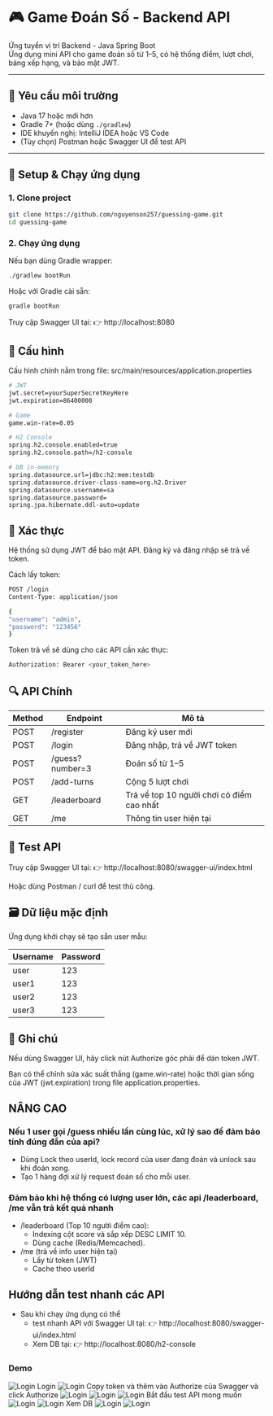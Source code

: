 # 🎮 Game Đoán Số - Backend API

Ứng tuyển vị trí Backend - Java Spring Boot  
Ứng dụng mini API cho game đoán số từ 1–5, có hệ thống điểm, lượt chơi, bảng xếp hạng, và bảo mật JWT.

---

## 🚀 Yêu cầu môi trường

- Java 17 hoặc mới hơn  
- Gradle 7+ (hoặc dùng `./gradlew`)  
- IDE khuyến nghị: IntelliJ IDEA hoặc VS Code  
- (Tùy chọn) Postman hoặc Swagger UI để test API

---

## 🔧 Setup & Chạy ứng dụng

### 1. Clone project
```bash
git clone https://github.com/nguyenson257/guessing-game.git
cd guessing-game
```
### 2. Chạy ứng dụng
Nếu bạn dùng Gradle wrapper:

```bash
./gradlew bootRun
```
Hoặc với Gradle cài sẵn:

```bash
gradle bootRun
```
Truy cập Swagger UI tại: 👉 http://localhost:8080

## 📂 Cấu hình
Cấu hình chính nằm trong file: src/main/resources/application.properties

```bash
# JWT
jwt.secret=yourSuperSecretKeyHere
jwt.expiration=86400000

# Game
game.win-rate=0.05

# H2 Console
spring.h2.console.enabled=true
spring.h2.console.path=/h2-console

# DB in-memory
spring.datasource.url=jdbc:h2:mem:testdb
spring.datasource.driver-class-name=org.h2.Driver
spring.datasource.username=sa
spring.datasource.password=
spring.jpa.hibernate.ddl-auto=update
```

## 🔐 Xác thực
Hệ thống sử dụng JWT để bảo mật API.
Đăng ký và đăng nhập sẽ trả về token.

Cách lấy token:
```bash
POST /login
Content-Type: application/json

{
"username": "admin",
"password": "123456"
}
```
Token trả về sẽ dùng cho các API cần xác thực:
```bash
Authorization: Bearer <your_token_here>
```
## 🔍 API Chính
| Method | Endpoint        | Mô tả                                     |
|--------|-----------------|-------------------------------------------|
| POST   | /register       | Đăng ký user mới                          |
| POST   | /login          | Đăng nhập, trả về JWT token               |
| POST   | /guess?number=3 | Đoán số từ 1–5                            | 
| POST   | /add-turns      | Cộng 5 lượt chơi                          | 
| GET    | /leaderboard    | Trả về top 10 người chơi có điểm cao nhất | 
| GET    | /me             | Thông tin user hiện tại                   | 

## 🧪 Test API
Truy cập Swagger UI tại: 👉 http://localhost:8080/swagger-ui/index.html

Hoặc dùng Postman / curl để test thủ công.

## 🗃 Dữ liệu mặc định
Ứng dụng khởi chạy sẽ tạo sẵn user mẫu:

| Username | Password |
|----------|---------|
| user     | 123     |
| user1    | 123     |
| user2    | 123     |
| user3    | 123     |

## 📘 Ghi chú
Nếu dùng Swagger UI, hãy click nút Authorize góc phải để dán token JWT.

Bạn có thể chỉnh sửa xác suất thắng (game.win-rate) hoặc thời gian sống của JWT (jwt.expiration) trong file application.properties.

## NÂNG CAO
### Nếu 1 user gọi /guess nhiều lần cùng lúc, xử lý sao để đảm bảo tính đúng đắn của api?

- Dùng Lock theo userId, lock record của user đang đoán và unlock sau khi đoán xong.
- Tạo 1 hàng đợi xử lý request đoán số cho mỗi user.

### Đảm bảo khi hệ thống có lượng user lớn, các api /leaderboard, /me vẫn trả kết quả nhanh

- /leaderboard (Top 10 người điểm cao):
  - Indexing cột score và sắp xếp DESC LIMIT 10.
  - Dùng cache (Redis/Memcached).
- /me (trả về info user hiện tại)
  - Lấy từ token (JWT)
  - Cache theo userId

## Hướng dẫn test nhanh các API 
- Sau khi chạy ứng dụng có thể 
  - test nhanh API với Swagger UI tại: 👉 http://localhost:8080/swagger-ui/index.html
  - Xem DB tại: 👉 http://localhost:8080/h2-console
### Demo
![Login](./image/1.png)
Login
![Login](./image/2.png)
Copy token và thêm vào Authorize của Swagger và click Authorize
![Login](./image/3.png)
![Login](./image/4.png)
![Login](./image/5.png)
Bắt đầu test API mong muốn
![Login](./image/6.png)
![Login](./image/7.png)
Xem DB
![Login](./image/8.png)
![Login](./image/9.png)
